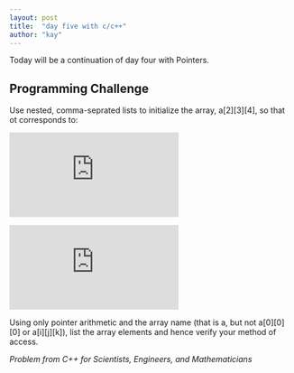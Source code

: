 ```yaml
---
layout: post
title:  "day five with c/c++"
author: "kay"
---
```


Today will be a continuation of day four with Pointers.

## Programming Challenge

Use nested, comma-seprated lists to initialize the array, a[2][3][4], so that ot corresponds to:

![first matrix](http://latex.codecogs.com/gif.latex?%5CLARGE%20%7B%5Ccolor%7BBlue%7D%20a_0ij%20%3D%20%5Cleft%20%28%20%5Cbegin%7Bmatrix%7D%201%20%26%202%20%26%203%20%26%204%5C%5C%205%20%26%206%20%26%207%20%26%208%5C%5C%209%20%26%2010%20%26%2011%20%26%2012%20%5Cend%7Bmatrix%7D%20%5Cright%20%29%7D)

![second matrix](http://latex.codecogs.com/gif.latex?%5CLARGE%20%7B%5Ccolor%7BBlue%7D%20a_1ij%20%3D%20%5Cleft%20%28%20%5Cbegin%7Bmatrix%7D%2013%20%26%2014%20%26%2015%20%26%2016%5C%5C%2017%20%26%2018%20%26%2019%20%26%2020%5C%5C%2021%20%26%2022%20%26%2023%20%26%2024%20%5Cend%7Bmatrix%7D%20%5Cright%20%29%7D)

Using only pointer arithmetic and the array name (that is a, but not a[0][0][0] or a[i][j][k]), list the array elements and hence verify your method of access.

<i>Problem from C++ for Scientists, Engineers, and Mathematicians</i>
